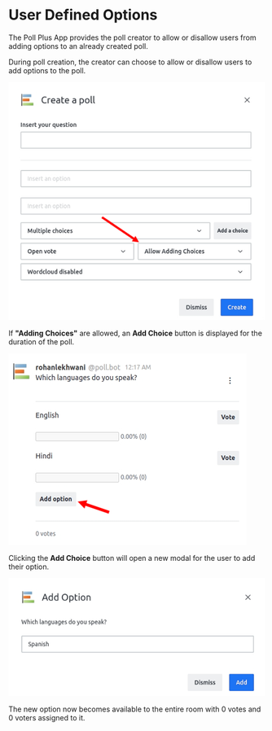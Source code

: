 # User Defined Options

The Poll Plus App provides the poll creator to allow or disallow users from adding options to an already created poll.

During poll creation, the creator can choose to allow or disallow users to add options to the poll.

![](../../../../.gitbook/assets/poll_user_defined_options_1.jpg)

If **"Adding Choices"** are allowed, an **Add Choice** button is displayed for the duration of the poll.

![](../../../../.gitbook/assets/poll_user_defined_options_2.jpg)

Clicking the **Add Choice** button will open a new modal for the user to add their option.

![](../../../../.gitbook/assets/poll_user_defined_options_3.jpg)

The new option now becomes available to the entire room with 0 votes and 0 voters assigned to it.
